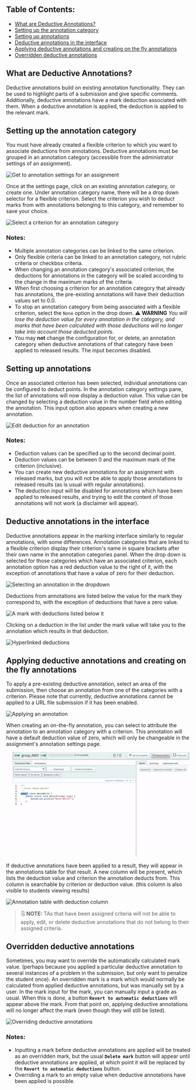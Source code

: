 
## Table of Contents:
 - [What are Deductive Annotations?](#what-are-deductive-annotations)
 - [Setting up the annotation category](#setting-up-the-annotation-category)
 - [Setting up annotations](#setting-up-annotations)
 - [Deductive annotations in the interface](#deductive-annotations-in-the-interface)
 - [Applying deductive annotations and creating on the fly annotations](#applying-deductive-annotations-and-creating-on-the-fly-annotations)
 - [Overridden deductive annotations](#overridden-deductive-annotations)


## What are Deductive Annotations?
Deductive annotations build on existing annotation functionality. They can be used to highlight parts of a submission and give specific comments. Additionally, deductive annotations have a mark deduction associated with them. When a deductive annotation is applied, the deduction is applied to the relevant mark.

## Setting up the annotation category
You must have already created a flexible criterion to which you want to associate deductions from annotations. Deductive annotations must be grouped in an annotation category (accessible from the administrator settings of an assignment).

![Get to annotation settings for an assignment](images/deductive_annotations_gifs/get_to_settings.gif)

Once at the settings page, click on an existing annotation category, or create one. Under annotation category name, there will be a drop down selector for a flexible criterion. Select the criterion you wish to deduct marks from with annotations belonging to this category, and remember to save your choice.

![Select a criterion for an annotation category](images/deductive_annotations_gifs/selecting_criterion.gif)

### Notes:
* Multiple annotation categories can be linked to the same criterion.
* Only flexible criteria can be linked to an annotation category, not rubric criteria or checkbox criteria.
* When changing an annotation category's associated criterion, the deductions for annotations in the category will be scaled according to the change in the maximum marks of the criteria.
* When first choosing a criterion for an annotation category that already has annotations, the pre-existing annotations will have their deduction values set to 0.0.
* To stop an annotation category from being associated with a flexible criterion, select the `None` option in the drop down.
:warning: **WARNING** _You will lose the deduction value for every annotation in the category, and marks that have been calculated with those deductions will no longer take into account those deducted points._
* You may **not** change the configuration for, or delete, an annotation category when deductive annotations of that category have been applied to released results. The input becomes disabled.

## Setting up annotations
Once an associated criterion has been selected, individual annotations can be configured to deduct points. In the annotation category settings pane, the list of annotations will now display a deduction value. This value can be changed by selecting a deduction value in the number field when editing the annotation. This input option also appears when creating a new annotation.

![Edit deduction for an annotation](images/deductive_annotations_gifs/edit_deduction_for_annotation.gif)

### Notes:
* Deduction values can be specified up to the second decimal point.
* Deduction values can be between 0 and the maximum mark of the criterion (inclusive).
* You can create new deductive annotations for an assignment with released marks, but you will not be able to apply those annotations to released results (as is usual with regular annotations).
* The deduction input will be disabled for annotations which have been applied to released results, and trying to edit the content of those annotations will not work (a disclaimer will appear).

## Deductive annotations in the interface
Deductive annotations appear in the marking interface similarly to regular annotations, with some differences. Annotation categories that are linked to a flexible criterion display their criterion's name in square brackets after their own name in the annotation categories panel. When the drop down is selected for those categories which have an associated criterion, each annotation option has a red deduction value to the right of it, with the exception of annotations that have a value of zero for their deduction.

![Selecting an annotation in the dropdown](images/deductive_annotations_gifs/drop_down_marking.gif)

Deductions from annotations are listed below the value for the mark they correspond to, with the exception of deductions that have a zero value.

![A mark with deductions listed below it](images/mark_with_deductions_list.png)

Clicking on a deduction in the list under the mark value will take you to the annotation which results in that deduction.

![Hyperlinked deductions](images/deductive_annotations_gifs/scroll_to_annotation.gif)

## Applying deductive annotations and creating on the fly annotations
To apply a pre-existing deductive annotation, select an area of the submission, then choose an annotation from one of the categories with a criterion. Please note that currently, deductive annotations cannot be applied to a URL file submission if it has been enabled. 

![Applying an annotation](images/deductive_annotations_gifs/apply_annotation.gif)

When creating an on-the-fly annotation, you can select to attribute the annotation to an annotation category with a criterion. This annotation will have a default deduction value of zero, which will only be changeable in the assignment's annotation settings page.

![Creating an "on-the-fly" annotation](images/deductive_annotations_gifs/creating_on_the_fly.gif)

If deductive annotations have been applied to a result, they will appear in the annotations table for that result. A new column will be present, which lists the deduction value and criterion the annotation deducts from. This column is searchable by criterion or deduction value. (this column is also visible to students viewing results)

![Annotation table with deduction column](images/deductive_annotations_gifs/annotation_table.gif)

> :spiral_notepad: **NOTE:** 
> TAs that have been assigned criteria will not be able to apply, edit, or delete deductive annotations that do not belong to their assigned criteria.

## Overridden deductive annotations
Sometimes, you may want to override the automatically calculated mark value. (perhaps because you applied a particular deductive annotation to several instances of a problem in the submission, but only want to penalize the student once). An overridden mark is a mark which would normally be calculated from applied deductive annotations, but was manually set by a user. In the mark input for the mark, you can manually input a grade as usual. When this is done, a button **`Revert to automatic deductions`** will appear above the mark. From that point on, applying deductive annotations will no longer affect the mark (even though they will still be listed).

![Overriding deductive annotations](images/deductive_annotations_gifs/overriding_mark.gif)

### Notes:
* Inputting a mark before deductive annotations are applied will be treated as an overridden mark, but the usual **`Delete mark`** button will appear until deductive annotations are applied, at which point it will be replaced by the **`Revert to automatic deductions`** button.
* Overriding a mark to an empty value when deductive annotations have been applied is possible.
